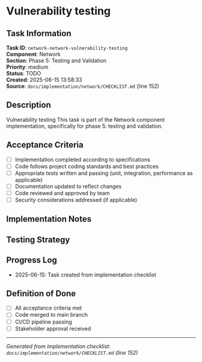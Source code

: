 # Vulnerability testing

## Task Information

**Task ID**: `network-network-vulnerability-testing`  
**Component**: Network  
**Section**: Phase 5: Testing and Validation  
**Priority**: medium  
**Status**: TODO  
**Created**: 2025-06-15 13:58:33  
**Source**: `docs/implementation/network/CHECKLIST.md` (line 152)  

## Description

Vulnerability testing
This task is part of the Network component implementation, specifically for phase 5: testing and validation.

## Acceptance Criteria

- [ ] Implementation completed according to specifications
- [ ] Code follows project coding standards and best practices
- [ ] Appropriate tests written and passing (unit, integration, performance as applicable)
- [ ] Documentation updated to reflect changes
- [ ] Code reviewed and approved by team
- [ ] Security considerations addressed (if applicable)

## Implementation Notes

<!-- Add specific implementation notes, design decisions, or technical requirements here -->

## Testing Strategy

<!-- Describe the testing approach for this task -->

## Progress Log

<!-- Add progress updates here -->
- 2025-06-15: Task created from implementation checklist

## Definition of Done

- [ ] All acceptance criteria met
- [ ] Code merged to main branch
- [ ] CI/CD pipeline passing
- [ ] Stakeholder approval received

---

*Generated from implementation checklist: `docs/implementation/network/CHECKLIST.md` (line 152)*
